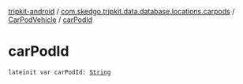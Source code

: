 [tripkit-android](../../index.md) / [com.skedgo.tripkit.data.database.locations.carpods](../index.md) / [CarPodVehicle](index.md) / [carPodId](./car-pod-id.md)

# carPodId

`lateinit var carPodId: `[`String`](https://kotlinlang.org/api/latest/jvm/stdlib/kotlin/-string/index.html)